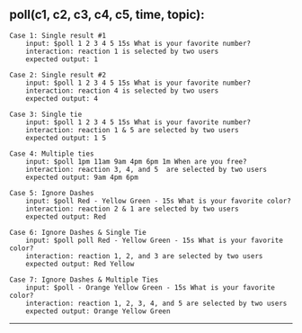 **poll(c1, c2, c3, c4, c5, time, topic):**
--------------------------------------------------------------------------
    Case 1: Single result #1
        input: $poll 1 2 3 4 5 15s What is your favorite number?
        interaction: reaction 1 is selected by two users
        expected output: 1

    Case 2: Single result #2
        input: $poll 1 2 3 4 5 15s What is your favorite number?
        interaction: reaction 4 is selected by two users
        expected output: 4

    Case 3: Single tie
        input: $poll 1 2 3 4 5 15s What is your favorite number?
        interaction: reaction 1 & 5 are selected by two users
        expected output: 1 5

    Case 4: Multiple ties
        input: $poll 1pm 11am 9am 4pm 6pm 1m When are you free?
        interaction: reaction 3, 4, and 5  are selected by two users
        expected output: 9am 4pm 6pm

    Case 5: Ignore Dashes
        input: $poll Red - Yellow Green - 15s What is your favorite color?
        interaction: reaction 2 & 1 are selected by two users
        expected output: Red

    Case 6: Ignore Dashes & Single Tie
        input: $poll poll Red - Yellow Green - 15s What is your favorite color?
        interaction: reaction 1, 2, and 3 are selected by two users
        expected output: Red Yellow

    Case 7: Ignore Dashes & Multiple Ties
        input: $poll - Orange Yellow Green - 15s What is your favorite color?
        interaction: reaction 1, 2, 3, 4, and 5 are selected by two users
        expected output: Orange Yellow Green
--------------------------------------------------------------------------
